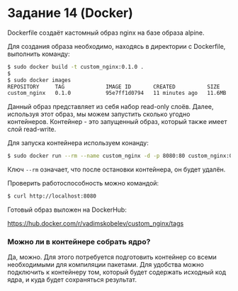 # Задание 14 (Docker)

Dockerfile создаёт кастомный образ nginx на базе образа alpine.

Для создания образа необходимо, находясь в директории с Dockerfile, выполнить команду:

```bash
$ sudo docker build -t custom_nginx:0.1.0 .
$
$ sudo docker images
REPOSITORY     TAG             IMAGE ID       CREATED          SIZE
custom_nginx   0.1.0           95e7ff1d0794   11 minutes ago   11.6MB
```

Данный образ представляет из себя набор read-only слоёв. Далее, используя этот образ, мы можем запустить сколько угодно контейнеров.
Контейнер - это запущенный образ, который также имеет слой read-write.

Для запуска контейнера используем конанду:

```bash
$ sudo docker run --rm --name custom_nginx -d -p 8080:80 custom_nginx:0.1.0
```
Ключ `--rm` означает, что после остановки контейнера, он будет удалён.

Проверить работоспособность можно командой:

```bash
$ curl http://localhost:8080
```

Готовый образ выложен на DockerHub:

https://hub.docker.com/r/vadimskobelev/custom_nginx/tags


### Можно ли в контейнере собрать ядро?

Да, можно. Для этого потребуется подготовить контейнер со всеми необходимыми для компиляции пакетами. Для удобства можно подключить к контейнеру том, который будет содержать исходный код ядра, и куда будет сохраняться результат.